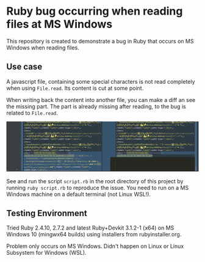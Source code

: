 # Ruby bug occurring when reading files at MS Windows
This repository is created to demonstrate a bug in Ruby that occurs on MS Windows when reading files.

## Use case
A javascript file, containing some special characters is not read completely when using `File.read`. Its content is cut at some point.

When writing back the content into another file, you can make a diff an see the missing part.
The part is already missing after reading, to the bug is related to `File.read`.

<img src="data/diff.png">

See and run the script `script.rb` in the root directory of this project by running `ruby script.rb` to reproduce the issue. You need to run on a MS Windows machine on a default terminal (not Linux WSL!).

## Testing Environment
Tried Ruby 2.4.10, 2.7.2 and latest  Ruby+Devkit 3.1.2-1 (x64) on MS Windows 10 (mingwx64 builds) using installers from rubyinstaller.org.

Problem only occurs on MS Windows. Didn't happen on Linux or Linux Subsystem for Windows (WSL).
